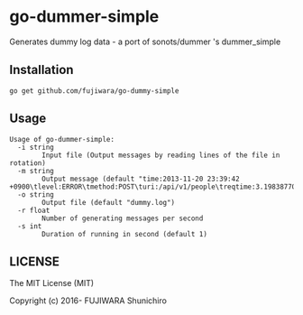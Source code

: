 # go-dummer-simple

Generates dummy log data - a port of sonots/dummer 's dummer_simple

## Installation

`go get github.com/fujiwara/go-dummy-simple`

## Usage

```
Usage of go-dummer-simple:
  -i string
        Input file (Output messages by reading lines of the file in rotation)
  -m string
        Output message (default "time:2013-11-20 23:39:42 +0900\tlevel:ERROR\tmethod:POST\turi:/api/v1/people\treqtime:3.1983877060667103")
  -o string
        Output file (default "dummy.log")
  -r float
        Number of generating messages per second
  -s int
        Duration of running in second (default 1)
```

## LICENSE

The MIT License (MIT)

Copyright (c) 2016- FUJIWARA Shunichiro
